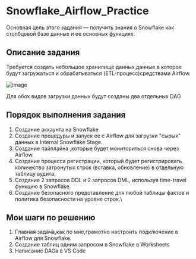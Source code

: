 # Snowflake_Airflow_Practice
Основная цель этого задания — получить знания о Snowflake как столбцовой базе данных и ее основных функциях.
## Описание задания
Требуется создать небольшое хранилище данных,данные в которое будут загружаться и обрабатываться (ETL-процесс)средствами Airflow.

![image](https://github.com/user-attachments/assets/0af996c0-d002-475a-9ee2-aea44303f953)

Для обох видов загрузки данных будут созданы два отдельных DAG

## Порядок выполнения задания 
1) Создание аккаунта на Snowflake
2) Создание процедуры и запуск ее с Airflow для загрузки "сырых" данных в Internal Snowflake Stage.
3) Создание пайплайна ,которые будет мониториться снова через Airflow.
4) Создание процесса регистрации, который будет регистрировать количество затронутых строк (вставка, обновление) в отдельную таблицу аудита.
5) Создание 2 запросов DDL и 2 запросов DML, используя time-travel функцию в Snowflake.
6) Создание безопасного представление для любой таблицы фактов и политика безопасности на уровне строк.\

## Мои шаги по решению
1) Главная задача,как по мне,грамотно настроить подключение в Airflow для Snowflake.
2) Создание таблиц одним запросом в Snowflake в Worksheets
3) Написание DAGа в VS Code
